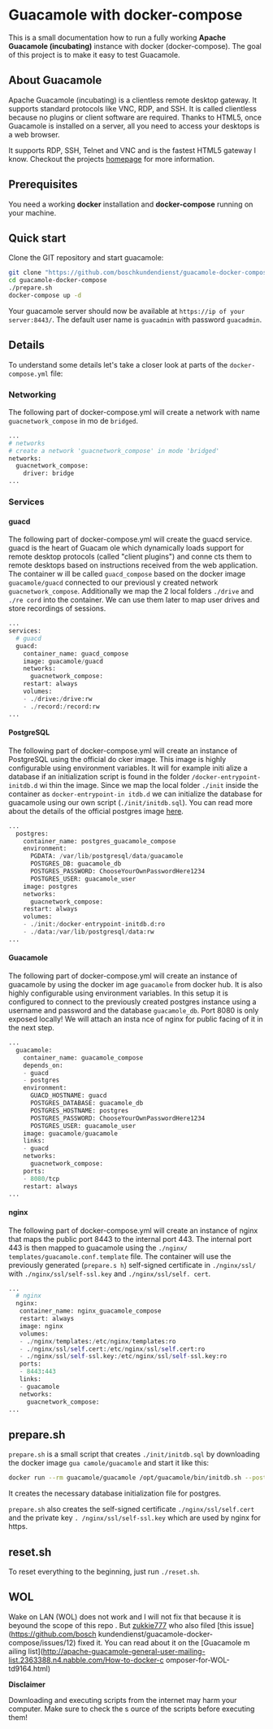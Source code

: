# Guacamole with docker-compose
This is a small documentation how to run a fully working **Apache Guacamole (incubating)** instance 
with docker (docker-compose). The goal of this project is to make it easy to test Guacamole.

## About Guacamole
Apache Guacamole (incubating) is a clientless remote desktop gateway. It supports standard protocols
 like VNC, RDP, and SSH. It is called clientless because no plugins or client software are required.
 Thanks to HTML5, once Guacamole is installed on a server, all you need to access your desktops is a
 web browser.

It supports RDP, SSH, Telnet and VNC and is the fastest HTML5 gateway I know. Checkout the projects 
[homepage](https://guacamole.incubator.apache.org/) for more information.

## Prerequisites
You need a working **docker** installation and **docker-compose** running on your machine.

## Quick start
Clone the GIT repository and start guacamole:

~~~bash
git clone "https://github.com/boschkundendienst/guacamole-docker-compose.git"
cd guacamole-docker-compose
./prepare.sh
docker-compose up -d
~~~

Your guacamole server should now be available at `https://ip of your server:8443/`. The default user
name is `guacadmin` with password `guacadmin`.

## Details
To understand some details let's take a closer look at parts of the `docker-compose.yml` file:

### Networking
The following part of docker-compose.yml will create a network with name `guacnetwork_compose` in mo
de `bridged`.
~~~python
...
# networks
# create a network 'guacnetwork_compose' in mode 'bridged'
networks:
  guacnetwork_compose:
    driver: bridge
...
~~~

### Services
#### guacd
The following part of docker-compose.yml will create the guacd service. guacd is the heart of Guacam
ole which dynamically loads support for remote desktop protocols (called "client plugins") and conne
cts them to remote desktops based on instructions received from the web application. The container w
ill be called `guacd_compose` based on the docker image `guacamole/guacd` connected to our previousl
y created network `guacnetwork_compose`. Additionally we map the 2 local folders `./drive` and `./re
cord` into the container. We can use them later to map user drives and store recordings of sessions.

~~~python
...
services:
  # guacd
  guacd:
    container_name: guacd_compose
    image: guacamole/guacd
    networks:
      guacnetwork_compose:
    restart: always
    volumes:
    - ./drive:/drive:rw
    - ./record:/record:rw
...
~~~

#### PostgreSQL
The following part of docker-compose.yml will create an instance of PostgreSQL using the official do
cker image. This image is highly configurable using environment variables. It will for example initi
alize a database if an initialization script is found in the folder `/docker-entrypoint-initdb.d` wi
thin the image. Since we map the local folder `./init` inside the container as `docker-entrypoint-in
itdb.d` we can initialize the database for guacamole using our own script (`./init/initdb.sql`). You
 can read more about the details of the official postgres image [here](http://).

~~~python
...
  postgres:
    container_name: postgres_guacamole_compose
    environment:
      PGDATA: /var/lib/postgresql/data/guacamole
      POSTGRES_DB: guacamole_db
      POSTGRES_PASSWORD: ChooseYourOwnPasswordHere1234
      POSTGRES_USER: guacamole_user
    image: postgres
    networks:
      guacnetwork_compose:
    restart: always
    volumes:
    - ./init:/docker-entrypoint-initdb.d:ro
    - ./data:/var/lib/postgresql/data:rw
...
~~~

#### Guacamole
The following part of docker-compose.yml will create an instance of guacamole by using the docker im
age `guacamole` from docker hub. It is also highly configurable using environment variables. In this
 setup it is configured to connect to the previously created postgres instance using a username and 
password and the database `guacamole_db`. Port 8080 is only exposed locally! We will attach an insta
nce of nginx for public facing of it in the next step.

~~~python
...
  guacamole:
    container_name: guacamole_compose
    depends_on:
    - guacd
    - postgres
    environment:
      GUACD_HOSTNAME: guacd
      POSTGRES_DATABASE: guacamole_db
      POSTGRES_HOSTNAME: postgres
      POSTGRES_PASSWORD: ChooseYourOwnPasswordHere1234
      POSTGRES_USER: guacamole_user
    image: guacamole/guacamole
    links:
    - guacd
    networks:
      guacnetwork_compose:
    ports:
    - 8080/tcp
    restart: always
...
~~~

#### nginx
The following part of docker-compose.yml will create an instance of nginx that maps the public port 
8443 to the internal port 443. The internal port 443 is then mapped to guacamole using the `./nginx/
templates/guacamole.conf.template` file. The container will use the previously generated (`prepare.s
h`) self-signed certificate in `./nginx/ssl/` with `./nginx/ssl/self-ssl.key` and `./nginx/ssl/self.
cert`.

~~~python
...
  # nginx
  nginx:
   container_name: nginx_guacamole_compose
   restart: always
   image: nginx
   volumes:
   - ./nginx/templates:/etc/nginx/templates:ro
   - ./nginx/ssl/self.cert:/etc/nginx/ssl/self.cert:ro
   - ./nginx/ssl/self-ssl.key:/etc/nginx/ssl/self-ssl.key:ro
   ports:
   - 8443:443
   links:
   - guacamole
   networks:
     guacnetwork_compose:
...
~~~

## prepare.sh
`prepare.sh` is a small script that creates `./init/initdb.sql` by downloading the docker image `gua
camole/guacamole` and start it like this:

~~~bash
docker run --rm guacamole/guacamole /opt/guacamole/bin/initdb.sh --postgresql > ./init/initdb.sql
~~~

It creates the necessary database initialization file for postgres.

`prepare.sh` also creates the self-signed certificate `./nginx/ssl/self.cert` and the private key `.
/nginx/ssl/self-ssl.key` which are used
by nginx for https.

## reset.sh
To reset everything to the beginning, just run `./reset.sh`.

## WOL

Wake on LAN (WOL) does not work and I will not fix that because it is beyound the scope of this repo
. But [zukkie777](https://github.com/zukkie777) who also filed [this issue](https://github.com/bosch
kundendienst/guacamole-docker-compose/issues/12) fixed it. You can read about it on the [Guacamole m
ailing list](http://apache-guacamole-general-user-mailing-list.2363388.n4.nabble.com/How-to-docker-c
omposer-for-WOL-td9164.html)

**Disclaimer**

Downloading and executing scripts from the internet may harm your computer. Make sure to check the s
ource of the scripts before executing them!
